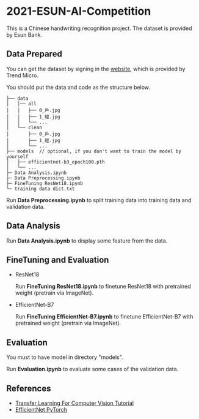 # 2021-ESUN-AI-Competition

This is a Chinese handwriting recognition project. The dataset is provided by Esun Bank.

## Data Prepared

You can get the dataset by signing in the [website](https://tbrain.trendmicro.com.tw/Competitions/Details/14), which is provided by Trend Micro.

You should put the data and code as the structure below.

```
├── data
│   │── all
│   │   ├── 0_戶.jpg
│   │   ├── 1_經.jpg
│   │   └── ...
│   └── clean
│       ├── 0_戶.jpg
│       ├── 1_經.jpg
│       └── ...
├── models  // optional, if you don't want to train the model by yourself
│   ├── efficientnet-b3_epoch100.pth
│   └── ...
├─ Data Analysis.ipynb
├─ Data Preprocessing.ipynb
├─ FineTuning ResNet18.ipynb
└─ training data dict.txt
```
Run **Data Preprocessing.ipynb** to split training data into training data and validation data.

## Data Analysis

Run **Data Analysis.ipynb** to display some feature from the data.

## FineTuning and Evaluation

- ResNet18

  Run **FineTuning ResNet18.ipynb** to finetune ResNet18 with pretrained weight (pretrain via ImageNet).
  
- EfficientNet-B7

  Run **FineTuning EfficientNet-B7.ipynb** to finetune EfficientNet-B7 with pretrained weight (pretrain via ImageNet).

## Evaluation

You must to have model in directory "models".

Run **Evaluation.ipynb** to evaluate some cases of the validation data.

## References

- [Transfer Learning For Computer Vision Tutorial](https://pytorch.org/tutorials/beginner/transfer_learning_tutorial.html)
- [EfficientNet PyTorch](https://github.com/lukemelas/EfficientNet-PyTorch)
